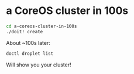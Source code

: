 # a CoreOS cluster in 100s

```bash
cd a-coreos-cluster-in-100s
./doit! create
```

About ~100s later:

```bash
doctl droplet list
```

Will show you your cluster!
